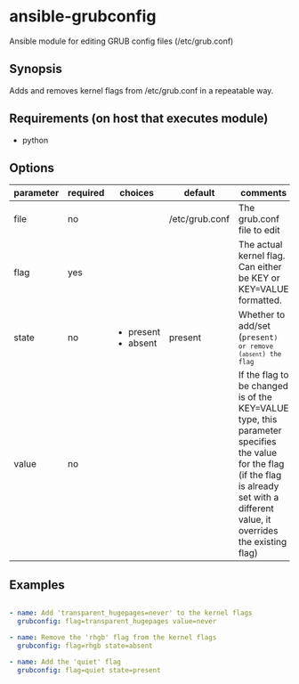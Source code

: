 # ansible-grubconfig
Ansible module for editing GRUB config files  (/etc/grub.conf)


## Synopsis

Adds and removes kernel flags from /etc/grub.conf in a repeatable way.

## Requirements (on host that executes module)

* python

## Options

| parameter | required | choices            | default        | comments                                                                                                                                                                                |
|-----------|----------|--------------------|----------------|-----------------------------------------------------------------------------------------------------------------------------------------------------------------------------------------|
| file      | no       |                    | /etc/grub.conf | The grub.conf file to edit                                                                                                                                                              |
| flag      | yes      |                    |                | The actual kernel flag. Can either be KEY or KEY=VALUE formatted.                                                                                                                       |
| state     | no       | <ul><li>present</li><li>absent</li></ul> | present        | Whether to add/set (<code>present<code>) or remove (<code>absent</code>) the flag                                                                                                                    |
| value     | no       |                    |                | If the flag to be changed is of the KEY=VALUE type, this parameter specifies the value for the flag (if the flag is already set with a different value, it overrides the existing flag) |

## Examples

```yaml

- name: Add 'transparent_hugepages=never' to the kernel flags
  grubconfig: flag=transparent_hugepages value=never

- name: Remove the 'rhgb' flag from the kernel flags
  grubconfig: flag=rhgb state=absent

- name: Add the 'quiet' flag
  grubconfig: flag=quiet state=present
```
